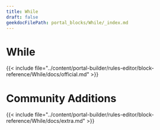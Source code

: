 ```yaml
---
title: While
draft: false
geekdocFilePath: portal_blocks/While/_index.md
---
```

# While
{{< include file="../content/portal-builder/rules-editor/block-reference/While/docs/official.md" >}}

# Community Additions

{{< include file="../content/portal-builder/rules-editor/block-reference/While/docs/extra.md" >}}